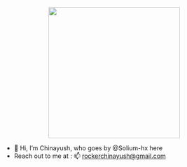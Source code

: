 <div align="center">
  <img src="https://media.giphy.com/media/TH68UJfwg2CqjHougB/giphy.gif" width="300"/>
</div>

- 👋 Hi, I’m Chinayush, who goes by @Solium-hx here
- Reach out to me at : 📫 rockerchinayush@gmail.com

